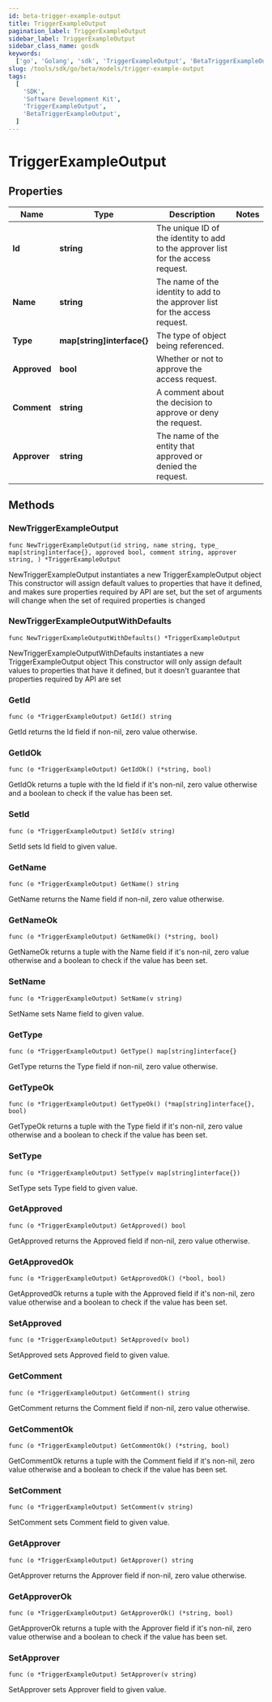 ```yaml
---
id: beta-trigger-example-output
title: TriggerExampleOutput
pagination_label: TriggerExampleOutput
sidebar_label: TriggerExampleOutput
sidebar_class_name: gosdk
keywords:
  ['go', 'Golang', 'sdk', 'TriggerExampleOutput', 'BetaTriggerExampleOutput']
slug: /tools/sdk/go/beta/models/trigger-example-output
tags:
  [
    'SDK',
    'Software Development Kit',
    'TriggerExampleOutput',
    'BetaTriggerExampleOutput',
  ]
---
```


# TriggerExampleOutput

## Properties

| Name | Type | Description | Notes |
| --- | --- | --- | --- |
| **Id** | **string** | The unique ID of the identity to add to the approver list for the access request. |
| **Name** | **string** | The name of the identity to add to the approver list for the access request. |
| **Type** | **map[string]interface{}** | The type of object being referenced. |
| **Approved** | **bool** | Whether or not to approve the access request. |
| **Comment** | **string** | A comment about the decision to approve or deny the request. |
| **Approver** | **string** | The name of the entity that approved or denied the request. |

## Methods

### NewTriggerExampleOutput

`func NewTriggerExampleOutput(id string, name string, type_ map[string]interface{}, approved bool, comment string, approver string, ) *TriggerExampleOutput`

NewTriggerExampleOutput instantiates a new TriggerExampleOutput object This constructor will assign default values to properties that have it defined, and makes sure properties required by API are set, but the set of arguments will change when the set of required properties is changed

### NewTriggerExampleOutputWithDefaults

`func NewTriggerExampleOutputWithDefaults() *TriggerExampleOutput`

NewTriggerExampleOutputWithDefaults instantiates a new TriggerExampleOutput object This constructor will only assign default values to properties that have it defined, but it doesn't guarantee that properties required by API are set

### GetId

`func (o *TriggerExampleOutput) GetId() string`

GetId returns the Id field if non-nil, zero value otherwise.

### GetIdOk

`func (o *TriggerExampleOutput) GetIdOk() (*string, bool)`

GetIdOk returns a tuple with the Id field if it's non-nil, zero value otherwise and a boolean to check if the value has been set.

### SetId

`func (o *TriggerExampleOutput) SetId(v string)`

SetId sets Id field to given value.

### GetName

`func (o *TriggerExampleOutput) GetName() string`

GetName returns the Name field if non-nil, zero value otherwise.

### GetNameOk

`func (o *TriggerExampleOutput) GetNameOk() (*string, bool)`

GetNameOk returns a tuple with the Name field if it's non-nil, zero value otherwise and a boolean to check if the value has been set.

### SetName

`func (o *TriggerExampleOutput) SetName(v string)`

SetName sets Name field to given value.

### GetType

`func (o *TriggerExampleOutput) GetType() map[string]interface{}`

GetType returns the Type field if non-nil, zero value otherwise.

### GetTypeOk

`func (o *TriggerExampleOutput) GetTypeOk() (*map[string]interface{}, bool)`

GetTypeOk returns a tuple with the Type field if it's non-nil, zero value otherwise and a boolean to check if the value has been set.

### SetType

`func (o *TriggerExampleOutput) SetType(v map[string]interface{})`

SetType sets Type field to given value.

### GetApproved

`func (o *TriggerExampleOutput) GetApproved() bool`

GetApproved returns the Approved field if non-nil, zero value otherwise.

### GetApprovedOk

`func (o *TriggerExampleOutput) GetApprovedOk() (*bool, bool)`

GetApprovedOk returns a tuple with the Approved field if it's non-nil, zero value otherwise and a boolean to check if the value has been set.

### SetApproved

`func (o *TriggerExampleOutput) SetApproved(v bool)`

SetApproved sets Approved field to given value.

### GetComment

`func (o *TriggerExampleOutput) GetComment() string`

GetComment returns the Comment field if non-nil, zero value otherwise.

### GetCommentOk

`func (o *TriggerExampleOutput) GetCommentOk() (*string, bool)`

GetCommentOk returns a tuple with the Comment field if it's non-nil, zero value otherwise and a boolean to check if the value has been set.

### SetComment

`func (o *TriggerExampleOutput) SetComment(v string)`

SetComment sets Comment field to given value.

### GetApprover

`func (o *TriggerExampleOutput) GetApprover() string`

GetApprover returns the Approver field if non-nil, zero value otherwise.

### GetApproverOk

`func (o *TriggerExampleOutput) GetApproverOk() (*string, bool)`

GetApproverOk returns a tuple with the Approver field if it's non-nil, zero value otherwise and a boolean to check if the value has been set.

### SetApprover

`func (o *TriggerExampleOutput) SetApprover(v string)`

SetApprover sets Approver field to given value.
